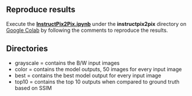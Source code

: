 ## Reproduce results
Execute the **[InstructPix2Pix.ipynb](InstructPix2Pix.ipynb)** under the **instructpix2pix** directory on [Google Colab](https://colab.research.google.com/) by following the comments to reproduce the results.


## Directories
- grayscale = contains the B/W input images
- color = contains the model outputs, 50 images for every input image
- best = contains the best model output for every input image
- top10 = contains the top 10 outputs when compared to ground truth based on SSIM